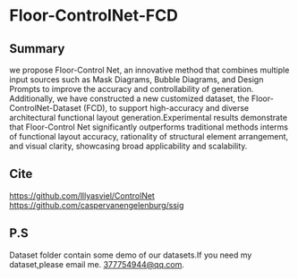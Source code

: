 # Floor-ControlNet-FCD 
## Summary
we propose Floor-Control Net, an innovative method that combines multiple input sources such as Mask Diagrams, Bubble Diagrams, and Design Prompts to improve the accuracy and controllability of generation. Additionally, we have constructed a new customized dataset, the Floor-ControlNet-Dataset (FCD), to support high-accuracy and diverse architectural functional layout generation.Experimental results demonstrate that Floor-Control Net significantly outperforms traditional methods interms of functional layout accuracy, rationality of structural element arrangement, and visual clarity, showcasing broad applicability and scalability.
## Cite
https://github.com/lllyasviel/ControlNet
https://github.com/caspervanengelenburg/ssig
## P.S
Dataset folder contain some demo of our datasets.If you need my dataset,please email me. 377754944@qq.com.
